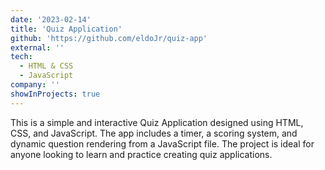 ```yaml
---
date: '2023-02-14'
title: 'Quiz Application'
github: 'https://github.com/eldoJr/quiz-app'
external: ''
tech:
  - HTML & CSS
  - JavaScript
company: ''
showInProjects: true
---
```


This is a simple and interactive Quiz Application designed using HTML, CSS, and JavaScript. The app includes a timer, a scoring system, and dynamic question rendering from a JavaScript file. The project is ideal for anyone looking to learn and practice creating quiz applications.
